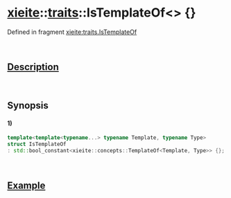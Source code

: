 # [xieite](../../xieite.md)\:\:[traits](../../traits.md)\:\:IsTemplateOf\<\> \{\}
Defined in fragment [xieite:traits.IsTemplateOf](../../../src/traits/is_template_of.cpp)

&nbsp;

## [Description](../concepts/template_of.md#Description)

&nbsp;

## Synopsis
#### 1)
```cpp
template<template<typename...> typename Template, typename Type>
struct IsTemplateOf
: std::bool_constant<xieite::concepts::TemplateOf<Template, Type>> {};
```

&nbsp;

## [Example](../concepts/template_of.md#Example)
